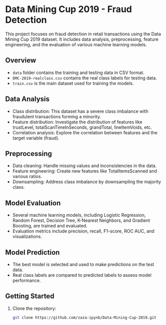 # Data Mining Cup 2019 - Fraud Detection

This project focuses on fraud detection in retail transactions using the Data Mining Cup 2019 dataset. It includes data analysis, preprocessing, feature engineering, and the evaluation of various machine learning models.

## Overview

- `data` folder contains the training and testing data in CSV format.
- `DMC-2019-realclass.csv` contains the real class labels for testing data.
- `train.csv` is the main dataset used for training the models.

## Data Analysis

- Class distribution: This dataset has a severe class imbalance with fraudulent transactions forming a minority.
- Feature distribution: Investigate the distribution of features like trustLevel, totalScanTimeInSeconds, grandTotal, lineItemVoids, etc.
- Correlation analysis: Explore the correlation between features and the target variable (fraud).

## Preprocessing

- Data cleaning: Handle missing values and inconsistencies in the data.
- Feature engineering: Create new features like TotalItemsScanned and various ratios.
- Downsampling: Address class imbalance by downsampling the majority class.

## Model Evaluation

- Several machine learning models, including Logistic Regression, Random Forest, Decision Tree, K-Nearest Neighbors, and Gradient Boosting, are trained and evaluated.
- Evaluation metrics include precision, recall, F1-score, ROC AUC, and visualizations.

## Model Prediction

- The best model is selected and used to make predictions on the test data.
- Real class labels are compared to predicted labels to assess model performance.

## Getting Started

1. Clone the repository:

   ```bash
   git clone https://github.com/zaza-ipynb/Data-Mining-Cup-2019.git

